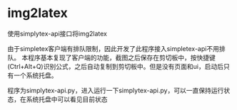 # img2latex
使用simplytex-api接口将img2latex

由于simpletex客户端有排队限制，因此开发了此程序接入simpletex-api不用排队。
本程序基本复现了客户端的功能，截图之后保存在剪切板中，按快捷键(Ctrl+Alt+Q)识别公式，之后自动复制到剪切板中。但是没有页面和ui，启动后只有一个系统托盘。


程序为simplytex-api.py，进入运行一下simplytex-api.py，可以一直保持运行状态，在系统托盘中可以看见目前状态
